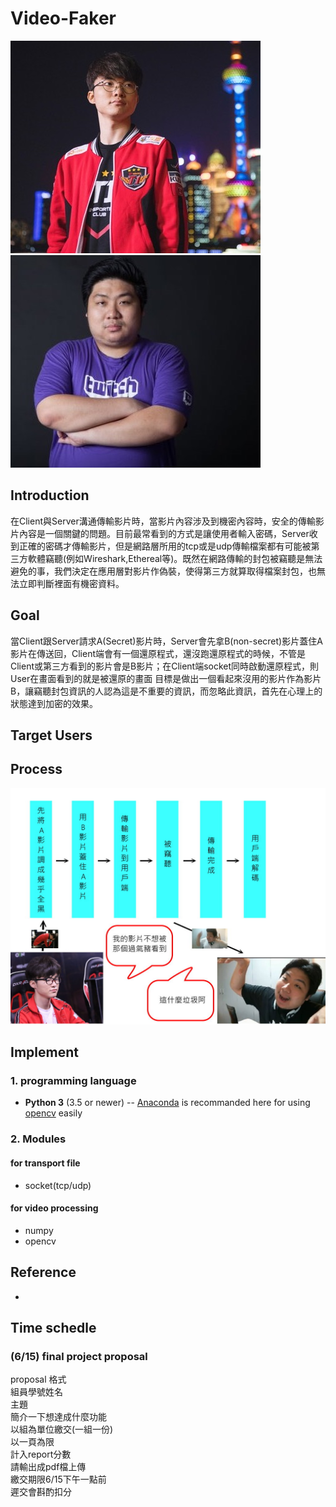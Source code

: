 # Video-Faker
![](./asset/faker.jpg)![](./asset/gg.jpg)
## Introduction
  在Client與Server溝通傳輸影片時，當影片內容涉及到機密內容時，安全的傳輸影片內容是一個關鍵的問題。目前最常看到的方式是讓使用者輸入密碼，Server收到正確的密碼才傳輸影片，但是網路層所用的tcp或是udp傳輸檔案都有可能被第三方軟體竊聽(例如Wireshark,Ethereal等)。既然在網路傳輸的封包被竊聽是無法避免的事，我們決定在應用層對影片作偽裝，使得第三方就算取得檔案封包，也無法立即判斷裡面有機密資料。

## Goal
  當Client跟Server請求A(Secret)影片時，Server會先拿B(non-secret)影片蓋住A影片在傳送回，Client端會有一個還原程式，還沒跑還原程式的時候，不管是Client或第三方看到的影片會是B影片；在Client端socket同時啟動還原程式，則User在畫面看到的就是被還原的畫面
  目標是做出一個看起來沒用的影片作為影片B，讓竊聽封包資訊的人認為這是不重要的資訊，而忽略此資訊，首先在心理上的狀態達到加密的效果。
  
## Target Users  
  
  
## Process
  ![](./asset/PROCESS.jpg)

## Implement
### 1. programming language
- **Python 3** (3.5 or newer)
-- [Anaconda](https://www.anaconda.com/what-is-anaconda/) is recommanded here for using [opencv](https://opencv.org) easily

### 2. Modules
#### for transport file
- socket(tcp/udp)
#### for video processing
- numpy
- opencv



## Reference
- []()


## Time schedle
### (6/15) final project proposal
proposal 格式  
組員學號姓名  
主題  
簡介一下想達成什麼功能  
以組為單位繳交(一組一份)  
以一頁為限  
計入report分數  
請輸出成pdf檔上傳  
繳交期限6/15下午一點前  
遲交會斟酌扣分
